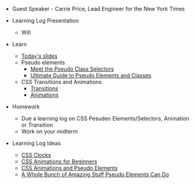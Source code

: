 * Guest Speaker - Carrie Price, Lead Engineer for the New York Times

* Learning Log Presentation
    * Will

* Learn
    * [Today's slides](https://docs.google.com/presentation/d/1cpkMkDLG-rB9t58p8qbGq6aWZGjLzKiP5fKVustM7nQ/edit?usp=sharing)
    * Pseudo elements
        * [Meet the Pseudo Class Selectors](https://css-tricks.com/pseudo-class-selectors/)
        * [Ultimate Guide to Pseudo Elements and Classes](https://www.smashingmagazine.com/2016/05/an-ultimate-guide-to-css-pseudo-classes-and-pseudo-elements/)
    * CSS Transitions and Animations
        * [Transitions](https://css-tricks.com/almanac/properties/t/transition/)
        * [Animations](https://css-tricks.com/almanac/properties/a/animation/)


* Homework
    * Due a learning log on CSS Pesudeo Elements/Selectors, Animation or Transition
    * Work on your midterm

* Learning Log Ideas
    * [CSS Clocks](https://cssanimation.rocks/clocks/)
    * [CSS Animations for Beginners](https://thoughtbot.com/blog/css-animation-for-beginners)
    * [CSS Animations and Pseudo Elements](https://cssanimation.rocks/pseudo-elements/)
    * [A Whole Bunch of Amazing Stuff Pseudo Elements Can Do](https://css-tricks.com/pseudo-element-roundup/)


